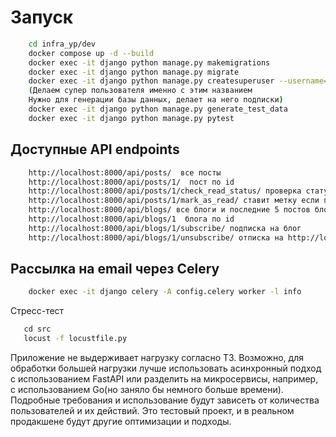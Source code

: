 
# Запуск

```bash
    cd infra_yp/dev
    docker compose up -d --build
    docker exec -it django python manage.py makemigrations
    docker exec -it django python manage.py migrate
    docker exec -it django python manage.py createsuperuser --username=admin1989 --email=test@test.com
    (Делаем супер пользователя именно с этим названием
    Нужно для генерации базы данных, делает на него подписки)
    docker exec -it django python manage.py generate_test_data
    docker exec -it django python manage.py pytest
```
## Доступные API endpoints

```bash
    http://localhost:8000/api/posts/  все посты
    http://localhost:8000/api/posts/1/  пост по id
    http://localhost:8000/api/posts/1/check_read_status/ проверка статуса прочитан ли пост
    http://localhost:8000/api/posts/1/mark_as_read/ ставит метку если прочитан
    http://localhost:8000/api/blogs/ все блоги и последние 5 постов блога
    http://localhost:8000/api/blogs/1  блога по id
    http://localhost:8000/api/blogs/1/subscribe/ подписка на блог
    http://localhost:8000/api/blogs/1/unsubscribe/ отписка на http://localhost:8000/api/personal_feed/ лента новостей
```

## Рассылка на email через Celery
```bash
    docker exec -it django celery -A config.celery worker -l info
```
Стресс-тест
```bash
   сd src
   locust -f locustfile.py
```
Приложение не выдерживает нагрузку согласно ТЗ. Возможно, для обработки большей нагрузки лучше использовать асинхронный подход с использованием FastAPI или разделить на микросервисы, например, с использованием Go(но заняло бы немного больше времени). Подробные требования и использование будут зависеть от количества пользователей и их действий. Это тестовый проект, и в реальном продакшене будут другие оптимизации и подходы.



 

